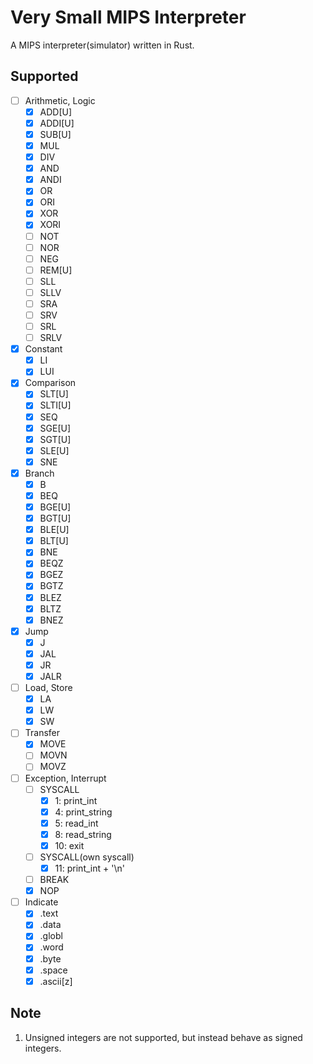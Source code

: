# Very Small MIPS Interpreter
A MIPS interpreter(simulator) written in Rust.  

## Supported
- [ ] Arithmetic, Logic
    - [x] ADD[U]
    - [x] ADDI[U]
    - [x] SUB[U]
    - [x] MUL
    - [x] DIV
    - [x] AND
    - [x] ANDI
    - [x] OR
    - [x] ORI
    - [x] XOR
    - [x] XORI
    - [ ] NOT
    - [ ] NOR
    - [ ] NEG
    - [ ] REM[U]
    - [ ] SLL
    - [ ] SLLV
    - [ ] SRA
    - [ ] SRV
    - [ ] SRL
    - [ ] SRLV
- [x] Constant
    - [x] LI
    - [x] LUI
- [x] Comparison
    - [x] SLT[U]
    - [x] SLTI[U]
    - [x] SEQ
    - [x] SGE[U]
    - [x] SGT[U]
    - [x] SLE[U]
    - [x] SNE
- [x] Branch
    - [x] B
    - [x] BEQ
    - [x] BGE[U]
    - [x] BGT[U]
    - [x] BLE[U]
    - [x] BLT[U]
    - [x] BNE
    - [x] BEQZ
    - [x] BGEZ
    - [x] BGTZ
    - [x] BLEZ
    - [x] BLTZ
    - [x] BNEZ
- [x] Jump
    - [x] J
    - [x] JAL
    - [x] JR
    - [x] JALR
- [ ] Load, Store
    - [x] LA
    - [x] LW
    - [x] SW
- [ ] Transfer
    - [x] MOVE
    - [ ] MOVN
    - [ ] MOVZ
- [ ] Exception, Interrupt
    - [ ] SYSCALL
        - [x]  1: print_int
        - [x]  4: print_string
        - [x]  5: read_int
        - [x]  8: read_string
        - [x] 10: exit
    - [ ] SYSCALL(own syscall)
        - [x] 11: print_int + '\n'
    - [ ] BREAK
    - [x] NOP
- [ ] Indicate
    - [x] .text
    - [x] .data
    - [x] .globl
    - [x] .word
    - [x] .byte
    - [x] .space
    - [x] .ascii[z]

## Note
1. Unsigned integers are not supported, but instead behave as signed integers.

